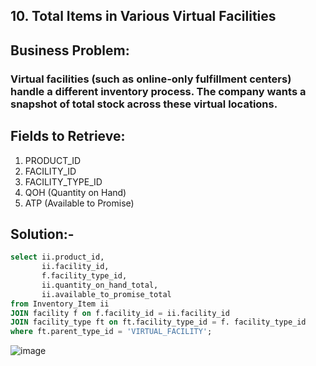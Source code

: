 ## 10. Total Items in Various Virtual Facilities
## Business Problem:
### Virtual facilities (such as online-only fulfillment centers) handle a different inventory process. The company wants a snapshot of total stock across these virtual locations.

## Fields to Retrieve:

1. PRODUCT_ID
2. FACILITY_ID
3. FACILITY_TYPE_ID
4. QOH (Quantity on Hand)
5. ATP (Available to Promise)

## Solution:-
```sql
select ii.product_id,
       ii.facility_id,
       f.facility_type_id,
       ii.quantity_on_hand_total,
       ii.available_to_promise_total
from Inventory_Item ii
JOIN facility f on f.facility_id = ii.facility_id
JOIN facility_type ft on ft.facility_type_id = f. facility_type_id
where ft.parent_type_id = 'VIRTUAL_FACILITY';

```
![image](https://github.com/user-attachments/assets/8d809194-ffa6-454a-8e9f-9479c3a9ece0)
